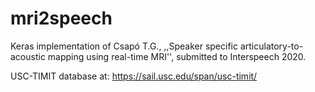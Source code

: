 # mri2speech

Keras implementation of Csapó T.G., ,,Speaker specific articulatory-to-acoustic mapping using real-time MRI'', submitted to Interspeech 2020.

USC-TIMIT database at: https://sail.usc.edu/span/usc-timit/

